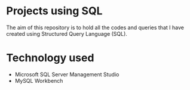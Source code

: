 # Projects using SQL 

The aim of this repository is to hold all the codes and queries that I have created using Structured Query Language (SQL).


# Technology used

- Microsoft SQL Server Management Studio
- MySQL Workbench 
